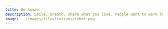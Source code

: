 ```yaml
---
title: Be human
description: Smile, breath, share what you love. People want to work together with people they like.
image: ../images/illustrations/robot.png
---
```


